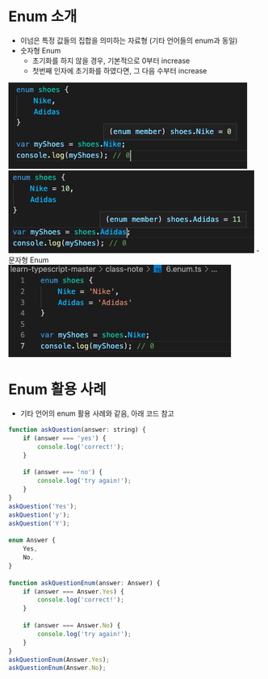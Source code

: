 # Enum 소개
- 이넘은 특정 값들의 집합을 의미하는 자료형 (기타 언어들의 enum과 동일)
- 숫자형 Enum
  - 초기화를 하지 않을 경우, 기본적으로 0부터 increase
  - 첫번째 인자에 초기화를 하였다면, 그 다음 수부터 increase
<img src="./images/7.enum/1.enum_number.png"/>
<img src="./images/7.enum/2.enum_number_initialize.png"/>
- 문자형 Enum
<img src="./images/7.enum/3.enum_string.png"/>

# Enum 활용 사례
- 기타 언어의 enum 활용 사례와 같음, 아래 코드 참고
```js
function askQuestion(answer: string) {
    if (answer === 'yes') {
        console.log('correct!');
    }

    if (answer === 'no') {
        console.log('try again!');
    }
}
askQuestion('Yes');
askQuestion('y');
askQuestion('Y');

enum Answer {
    Yes,
    No,
}

function askQuestionEnum(answer: Answer) {
    if (answer === Answer.Yes) {
        console.log('correct!');
    }

    if (answer === Answer.No) {
        console.log('try again!');
    }
}
askQuestionEnum(Answer.Yes);
askQuestionEnum(Answer.No);
```